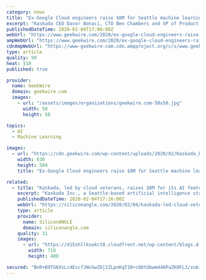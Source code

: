 ```yaml
---
category: news
title: "Ex-Google Cloud engineers raise $8M for Seattle machine learning startup Kaskada"
excerpt: "Kaskada CEO Davor Bonaci, CTO Ben Chambers and VP of Product Emily Kruger. (Kaskada Photo) Machine learning is all the rage in big tech, but still largely unavailable to most companies that don’t have the resources or the knowhow to build it. Seattle startup Kaskada wants to change that. The company just raised a $8 million Series A round to ..."
publishedDateTime: 2020-02-04T17:06:00Z
webUrl: "https://www.geekwire.com/2020/ex-google-cloud-engineers-raise-8m-seattle-machine-learning-startup-kaskada/"
ampWebUrl: "https://www.geekwire.com/2020/ex-google-cloud-engineers-raise-8m-seattle-machine-learning-startup-kaskada/amp/"
cdnAmpWebUrl: "https://www-geekwire-com.cdn.ampproject.org/c/s/www.geekwire.com/2020/ex-google-cloud-engineers-raise-8m-seattle-machine-learning-startup-kaskada/amp/"
type: article
quality: 99
heat: 110
published: true

provider:
  name: GeekWire
  domain: geekwire.com
  images:
    - url: "/assets/images/organizations/geekwire.com-50x50.jpg"
      width: 50
      height: 50

topics:
  - AI
  - Machine Learning

images:
  - url: "https://cdn.geekwire.com/wp-content/uploads/2020/02/Kaskada_Leadership_team-630x504.jpg"
    width: 630
    height: 504
    title: "Ex-Google Cloud engineers raise $8M for Seattle machine learning startup Kaskada"

related:
  - title: "Kaskada, led by cloud veterans, raises $8M for its AI feature engineering platform"
    excerpt: "Kaskada Inc., a Seattle-based artificial intelligence startup led by Google LLC and Amazon Web Services Inc. veterans, today announced that it has raised $8 million in funding. Kaskada is on a quest to automate the so-called feature engineering phase of enterprise AI projects, which is simultaneously one of the most important and one of the ..."
    publishedDateTime: 2020-02-04T17:16:00Z
    webUrl: "https://siliconangle.com/2020/02/04/kaskada-led-cloud-veterans-raises-8m-ai-feature-development-platform/"
    type: article
    provider:
      name: SiliconANGLE
      domain: siliconangle.com
    quality: 31
    images:
      - url: "https://d15shllkswkct0.cloudfront.net/wp-content/blogs.dir/1/files/2020/02/unsplash.png"
        width: 718
        height: 400

secured: "BnR+B9TG6XsLc4EscfJNvSwZDj1ZLpnKqT10+cQ8tUbwm446PaZK0FL3/zu6iVtkGo39NthttA6bTvGOL3q0NzEmb7EmgNPde8cSPIDteU4Ee/f1+zhzL68z3lz4R/+vD1ARo82TM3A6YcEDhGcPyM61XebwE69LOEb/bMuw2u0c9eIrPZLXOOWmE/wTvYU3OcUy7s/ZClmFdBPIg1WIVw7d+vMvRj47V0UMj//A5byUImAri2TS9EbKBlInEYqUzSp2rTyI9uOSRNhrw1FXngRrqzdG7OCFbfwIMOcZIIhbUaJGKbK2XCqF0woQbhnjz+qAa+jN839KZhOtm8T4kvqUXCImoBNt6rngNsRVXuNavlRrd0TtLz7w4tUAMIND0XDFh5ernaCbyhcsy/ydeUbDL+gsbqEIqUZ1l401nUaFTJb53T/OEsQjD6Si5dUEUsnC/96zu3tacTsPYfd7Z9p7DzTkm95JCFf8X1CC4Xg=;oqZdRV22ZoeVNd9Cs+J86g=="
---
```


